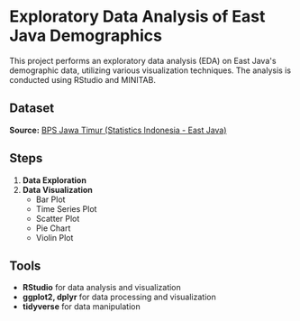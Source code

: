 # Exploratory Data Analysis of East Java Demographics

This project performs an exploratory data analysis (EDA) on East Java's demographic data, utilizing various visualization techniques. The analysis is conducted using RStudio and MINITAB.

## Dataset  
**Source:** [BPS Jawa Timur (Statistics Indonesia - East Java)](https://jatim.bps.go.id/)  

## Steps  
1. **Data Exploration**  
2. **Data Visualization**  
   - Bar Plot  
   - Time Series Plot  
   - Scatter Plot  
   - Pie Chart  
   - Violin Plot  

## Tools  
- **RStudio** for data analysis and visualization  
- **ggplot2, dplyr** for data processing and visualization  
- **tidyverse** for data manipulation  
